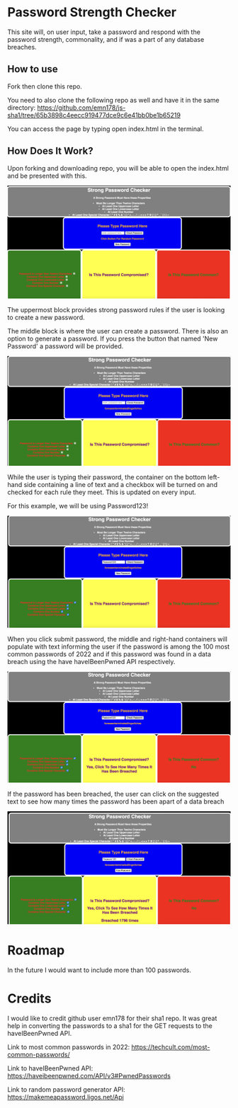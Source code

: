 # Password Strength Checker

This site will, on user input, take a password and respond with the password strength, commonality, and if was a part of any database breaches.

## How to use

Fork then clone this repo. 

You need to also clone the following repo as well and have it in the same directory: https://github.com/emn178/js-sha1/tree/65b3898c4eecc919477dce9c6e41bb0be1b65219

You can access the page by typing open index.html in the terminal.

## How Does It Work?

Upon forking and downloading repo, you will be able to open the index.html and be presented with this.

![alt text](https://github.com/manymusa/phase-1-project/blob/main/Img/first%20img.png)


The uppermost block provides strong password rules if the user is looking to create a new password.


The middle block is where the user can create a password. There is also an option to generate a password. If you press the button that named 'New Password' a password will be provided.

![alt text](https://github.com/manymusa/phase-1-project/blob/main/Img/second%20img.png)


While the user is typing their password, the container on the bottom left-hand side containing a line of text and a checkbox will be turned on and checked for each rule they meet. This is updated on every input.

For this example, we will be using Password123! 

![alt text](https://github.com/manymusa/phase-1-project/blob/main/Img/third%20img.png)

When you click submit password, the middle and right-hand containers will populate with text informing the user if the password is among the 100 most common passwords of 2022 and if this password was found in a data breach using the have haveIBeenPwned API respectively. 

![alt text](https://github.com/manymusa/phase-1-project/blob/main/Img/fourth%20img.png)

If the password has been breached, the user can click on the suggested text to see how many times the password has been apart of a data breach 

![alt text](https://github.com/manymusa/phase-1-project/blob/main/Img/fifth%20img.png)

# Roadmap

In the future I would want to include more than 100 passwords.

# Credits 

I would like to credit github user emn178 for their sha1 repo. It was great help in converting the passwords to a sha1 for the GET requests to the haveIBeenPwned API.

Link to most common passwords in 2022: https://techcult.com/most-common-passwords/ 

Link to haveIBeenPwned API: https://haveibeenpwned.com/API/v3#PwnedPasswords 

Link to random password generator API: https://makemeapassword.ligos.net/Api

